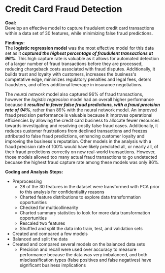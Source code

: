 # Credit Card Fraud Detection

**Goal:**<br>
Develop an effective model to capture fraudulent credit card transactions within a data set of 30 features, while minimizing false fraud predictions.


**Findings:**<br>
The **logistic regression model** was the most effective model for this data set as it **_captured the highest percentage of fraudulent transactions at 96%_.** This high capture rate is valuable as it allows for automated detection of a larger number of fraud transactions before they are processed, reducing chargeback costs associated with fraud disputes. Additionally, it builds trust and loyalty with customers, increases the business's competative edge, minimizes regulatory penalties and legal fees, deters fraudsters, and offers additional leverage in insurance negotiations.  

The _neural network_ model also captured 96% of fraud transactions, however the _logistic regression_ model had an overall higher performance because it **_resulted in fewer false fraud predictions, with a  fraud precision rate of 94%_**, rather than 89% with the neural network model. An improved fraud precision performance is valuable because it improves operational efficiencies by allowing the credit card business to allocate fewer resources towards investigating and resolving costly false fraud cases. Additionally, it reduces customer frustrations from declined transactions and freezes attributed to false fraud predictions, enhancing customer loyalty and improving the business's reputation. Other models in the analysis with a fraud precision rate of 100% would have likely predicted all, or nearly all, of their fraud predictions correctly on new real-world transactions. However, those models allowed too many actual fraud transactions to go undetected becuase the highest fraud capture rate among these models was only 86%. 

**Coding and Analysis Steps:**<br>
* Preprocessing
  * 28 of the 30 features in the dataset were transformed with PCA prior to this analysis for confidentiality reasons
  * Charted feature distributions to explore data transformation opportunities
  * Checked for multicollinearity 
  * Charted summary statistics to look for more data transformation opportunities
  * Rescaled two features
  * Shuffled and split the data into train, test, and validation sets
* Created and compared a few models
* Balanced and split the data
* Created and compared several models on the balanced data sets
  * Precision and recall were used over accuracy to measure performance because the data was very imbalanced, and both misclassification types (false positives and false negatives) have significant business implications



